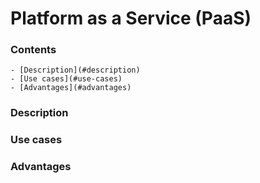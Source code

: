 # Platform as a Service (PaaS)

<!--TOC_START-->
### Contents
	- [Description](#description)
	- [Use cases](#use-cases)
	- [Advantages](#advantages)

<!--TOC_END-->
### Description



### Use cases

### Advantages
